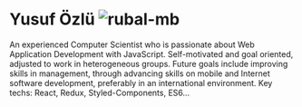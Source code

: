 # Yusuf Özlü  <img style="visiblity=hidden" src="https://komarev.com/ghpvc/?username=ozluy" alt="rubal-mb" /> 

<p>
An experienced Computer Scientist who is passionate about Web Application Development with JavaScript. Self-motivated and goal oriented, adjusted to work in heterogeneous groups. Future goals include improving skills in management, through advancing skills on mobile and Internet software development, preferably in an international environment. Key techs: React, Redux, Styled-Components, ES6...
</p>
